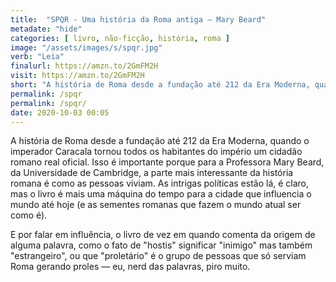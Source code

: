 ```yaml
---
title:  "SPQR - Uma história da Roma antiga — Mary Beard"
metadate: "hide"
categories: [ livro, não-ficção, história, roma ]
image: "/assets/images/s/spqr.jpg"
verb: "Leia"
finalurl: https://amzn.to/2GmFM2H
visit: https://amzn.to/2GmFM2H
short: "A história de Roma desde a fundação até 212 da Era Moderna, quando o imperador Caracala tornou todos os habitantes do império um cidadão romano real oficial. Por conta disso o foco é muito mais na vida das pessoas do que nas intrigas políticas — que nem por isso ficam de fora."
permalink: /spqr
permalink: /spqr/
date: 2020-10-03 00:05
---
```

A história de Roma desde a fundação até 212 da Era Moderna, quando o imperador Caracala tornou todos os habitantes do império um cidadão romano real oficial. Isso é importante porque para a Professora Mary Beard, da Universidade de Cambridge, a parte mais interessante da história romana é como as pessoas viviam. As intrigas políticas estão lá, é claro, mas o livro é mais uma máquina do tempo para a cidade que influencia o mundo até hoje (e as sementes romanas que fazem o mundo atual ser como é).

E por falar em influência, o livro de vez em quando comenta da origem de alguma palavra, como o fato de "hostis" significar "inimigo" mas também "estrangeiro", ou que "proletário" é o grupo de pessoas que só serviam Roma gerando proles — eu, nerd das palavras, piro muito.